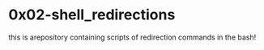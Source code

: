 # 0x02-shell_redirections
this is arepository containing scripts of redirection commands in the bash!
